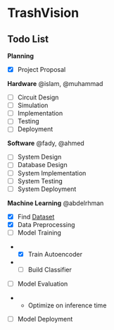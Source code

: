 # TrashVision

## Todo List

**Planning**
- [x] Project Proposal

**Hardware** @islam, @muhammad
- [ ] Circuit Design
- [ ] Simulation
- [ ] Implementation
- [ ] Testing
- [ ] Deployment

**Software** @fady, @ahmed
- [ ] System Design
- [ ] Database Design
- [ ] System Implementation
- [ ] System Testing
- [ ] System Deployment

**Machine Learning** @abdelrhman
- [x] Find [Dataset](https://www.kaggle.com/datasets/mostafaabla/garbage-classification)
- [x] Data Preprocessing
- [ ] Model Training
- - [x] Train Autoencoder
- - [ ] Build Classifier
- [ ] Model Evaluation
- - Optimize on inference time
- [ ] Model Deployment

